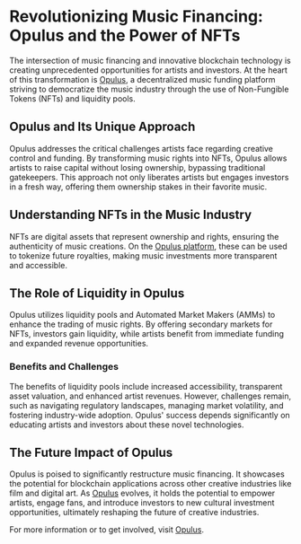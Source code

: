 # Revolutionizing Music Financing: Opulus and the Power of NFTs

The intersection of music financing and innovative blockchain technology is creating unprecedented opportunities for artists and investors. At the heart of this transformation is [Opulus](https://www.opulus.org), a decentralized music funding platform striving to democratize the music industry through the use of Non-Fungible Tokens (NFTs) and liquidity pools.

## Opulus and Its Unique Approach

Opulus addresses the critical challenges artists face regarding creative control and funding. By transforming music rights into NFTs, Opulus allows artists to raise capital without losing ownership, bypassing traditional gatekeepers. This approach not only liberates artists but engages investors in a fresh way, offering them ownership stakes in their favorite music.

## Understanding NFTs in the Music Industry

NFTs are digital assets that represent ownership and rights, ensuring the authenticity of music creations. On the [Opulus platform](https://www.opulus.org), these can be used to tokenize future royalties, making music investments more transparent and accessible.

## The Role of Liquidity in Opulus

Opulus utilizes liquidity pools and Automated Market Makers (AMMs) to enhance the trading of music rights. By offering secondary markets for NFTs, investors gain liquidity, while artists benefit from immediate funding and expanded revenue opportunities.

### Benefits and Challenges

The benefits of liquidity pools include increased accessibility, transparent asset valuation, and enhanced artist revenues. However, challenges remain, such as navigating regulatory landscapes, managing market volatility, and fostering industry-wide adoption. Opulus' success depends significantly on educating artists and investors about these novel technologies.

## The Future Impact of Opulus

Opulus is poised to significantly restructure music financing. It showcases the potential for blockchain applications across other creative industries like film and digital art. As [Opulus](https://www.opulus.org) evolves, it holds the potential to empower artists, engage fans, and introduce investors to new cultural investment opportunities, ultimately reshaping the future of creative industries.

For more information or to get involved, visit [Opulus](https://www.opulus.org).